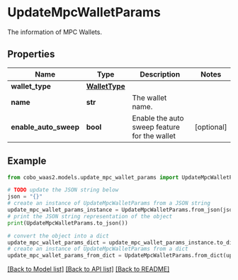 # UpdateMpcWalletParams

The information of MPC Wallets.

## Properties

Name | Type | Description | Notes
------------ | ------------- | ------------- | -------------
**wallet_type** | [**WalletType**](WalletType.md) |  | 
**name** | **str** | The wallet name. | 
**enable_auto_sweep** | **bool** | Enable the auto sweep feature for the wallet | [optional] 

## Example

```python
from cobo_waas2.models.update_mpc_wallet_params import UpdateMpcWalletParams

# TODO update the JSON string below
json = "{}"
# create an instance of UpdateMpcWalletParams from a JSON string
update_mpc_wallet_params_instance = UpdateMpcWalletParams.from_json(json)
# print the JSON string representation of the object
print(UpdateMpcWalletParams.to_json())

# convert the object into a dict
update_mpc_wallet_params_dict = update_mpc_wallet_params_instance.to_dict()
# create an instance of UpdateMpcWalletParams from a dict
update_mpc_wallet_params_from_dict = UpdateMpcWalletParams.from_dict(update_mpc_wallet_params_dict)
```
[[Back to Model list]](../README.md#documentation-for-models) [[Back to API list]](../README.md#documentation-for-api-endpoints) [[Back to README]](../README.md)



